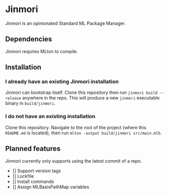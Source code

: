 # Jinmori
Jinmori is an opinionated Standard ML Package Manager.

## Dependencies
Jinmori requires MLton to compile.

## Installation
### I already have an existing Jinmori installation
Jinmori can bootstrap itself.
Clone this repository then run `jinmori build --release` anywhere in the repo.
This will produce a new `jinmori` executable binary in `build/jinmori`.

### I do not have an existing installation
Clone this repository.
Navigate to the root of the project (where this `README.md` is located),
then run `mlton -output build/jinmori src/main.mlb`.

## Planned features
Jinmori currently only supports using the latest commit of a repo.
- [] Support version tags
- [] Lockfile
- [] Install commands
- [] Assign MLBasisPathMap variables
